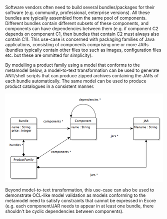 Software vendors often need to build several bundles/packages for their software (e.g. community, professional, enterprise versions). All these bundles are typically assembled from the same pool of components. Different bundles contain different subsets of these components, and components can have dependencies between them (e.g. if component C2 depends on component C1, then bundles that contain C2 must always also contain C1). This use-case is concerned with packaging families of Java applications, consisting of components comprising one or more JARs (bundles typically contain other files too such as images, configuration files etc. but these are ommitted for simplicity).

By modelling a product family using a model that conforms to the metamodel below, a model-to-text transformation can be used to generate ANT/shell scripts that can produce zipped archives containing the JARs of each bundle automatically. The same model can be used to produce product catalogues in a consistent manner.

<img src="software-packaging-dsl.png"/>

Beyond model-to-text transformation, this use-case can also be used to demonstrate OCL-like model validation as models conforming to the metamodel need to satisfy constraints that cannot be expressed in Ecore (e.g. each component/JAR needs to appear in at least one bundle, there shouldn't be cyclic dependencies between components).
